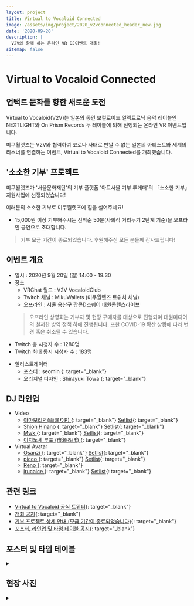```yaml
---
layout: project
title: Virtual to Vocaloid Connected
image: /assets/img/project/2020_v2vconnected_header_new.jpg
date: '2020-09-20'
description: |
  V2V와 함께 하는 온라인 VR DJ이벤트 개최!
sitemap: false
---
```


# Virtual to Vocaloid Connected

## 언택트 문화를 향한 새로운 도전

Virtual to Vocaloid(V2V)는 일본의 동인 보컬로이드 일렉트로닉 음악 레이블인 NEXTLIGHT와 On Prism Records 두 레이블에 의해 진행되는 온라인 VR 이벤트입니다.

미쿠월렛즈는 V2V와 협력하여 코로나 사태로 만날 수 없는 일본의 아티스트와 세계의 리스너를 연결하는 이벤트, Virtual to Vocaloid Connected를 개최했습니다.

## '소소한 기부' 프로젝트
미쿠월렛즈가 '서울문화재단'의 기부 플랫폼 '아트서울 기부 투게더'의 「소소한 기부」 지원사업에 선정되었습니다!

여러분의 소소한 기부로 미쿠월렛즈에 힘을 실어주세요!

- 15,000원 이상 기부해주시는 선착순 50분(사회적 거리두기 2단계 기준)을 오프라인 공연으로 초대합니다.

> 기부 모금 기간이 종료되었습니다. 후원해주신 모든 분들께 감사드립니다!

## 이벤트 개요
- 일시 : 2020년 9월 20일 (일) 14:00 - 19:30
- 장소
  - VRChat 월드 : V2V VocaloidClub
  - Twitch 채널 : MikuWallets (미쿠월렛즈 트위치 채널)
  - 오프라인 : 서울 용산구 팝콘D스퀘어 대원콘텐츠라이브
  > 오프라인 상영회는 기부자 및 현장 구매자를 대상으로 진행되며 대원미디어의 철저한 방역 정책 하에 진행됩니다. 또한 COVID-19 확산 상황에 따라 변경 혹은 취소될 수 있습니다.

* Twitch 총 시청자 수 : 1280명
* Twitch 최대 동시 시청자 수 : 183명

- 일러스트레이터
  - 포스터 : seomin [<i class="fab fa-twitter" style="color: #1DA1F2;"></i>](https://twitter.com/xseomin){: target="_blank"}
  - 오리지널 디자인 : Shirayuki Towa [<i class="fab fa-twitter" style="color: #1DA1F2;"></i>](https://twitter.com/ShirayukiTowa){: target="_blank"}

## DJ 라인업
- Video
  - [아마모리P (雨漏りP) <i class="fab fa-twitter"></i>](https://twitter.com/Amamori_P){: target="_blank"} [Setlist](https://twitter.com/Amamori_P/status/1308007225370136579){: target="_blank"}
  - [Shion Hinano <i class="fab fa-twitter"></i>](https://twitter.com/shion_hinano){: target="_blank"} [Setlist](https://twitter.com/shion_hinano/status/1307655875297861637){: target="_blank"}
  - [Mwk <i class="fab fa-twitter"></i>](https://twitter.com/Mwk_094){: target="_blank"} [Setlist](https://twitter.com/Mwk_094/status/1307664390003466245){: target="_blank"}
  - [이치노세 루포 (市瀬るぽ) <i class="fab fa-twitter"></i>](https://twitter.com/LUPO_Reportage){: target="_blank"}
- Virtual Avatar
  - [Osanzi <i class="fab fa-twitter"></i>](https://twitter.com/3_o_clocker){: target="_blank"} [Setlist](https://twitter.com/3_o_clocker/status/1308033712924229634){: target="_blank"}
  - [picco <i class="fab fa-twitter"></i>](https://twitter.com/picco_xxx){: target="_blank"} [Setlist](https://twitter.com/picco_xxx/status/1307665319398264832){: target="_blank"}
  - [Reno <i class="fab fa-twitter"></i>](https://twitter.com/reno_gtgtgt){: target="_blank"}
  - [irucaice <i class="fab fa-twitter"></i>](https://twitter.com/irucaice){: target="_blank"} [Setlist](https://twitter.com/irucaice/status/1307653856235384832){: target="_blank"}
  


## 관련 링크
- [Virtual to Vocaloid 공식 트위터](https://twitter.com/v2v_official){: target="_blank"}
- [개최 공지](https://twitter.com/MikuWallets/status/1297866301407236098){: target="_blank"}
- [기부 프로젝트 상세 안내 (모금 기간이 종료되었습니다)](https://givetogether.sfac.or.kr:444/html/give/give_soso2.asp?SearchKey=&SearchValue=&SearchStatus=1&SearchProjectTypeCd=01&Page=7&flag=READ&ProjectIdx=344){: target="_blank"}
- [포스터, 라인업 및 타임 테이블 공지](https://twitter.com/MikuWallets/status/1301837591986143234){: target="_blank"}

## 포스터 및 타임 테이블
<details>
<summary data-closed="펼치기" data-open="접기"></summary>
<!-- 스타일 적용시 div 래핑 -->
<div markdown="1" style="padding: 15px 0">

![poster](/assets/img/project/2020_v2vconnected_poster.jpg)

![timetable](/assets/img/project/2020_v2vconnected_timetable.jpg)

</div>
</details>

## 현장 사진
<details>
<summary data-closed="펼치기" data-open="접기"></summary>
<!-- 스타일 적용시 div 래핑 -->
<div markdown="1" style="padding: 15px 0">

![photo1](/assets/img/project/2020_09_v2vconnected_photo_off1.jpg)

![photo2](/assets/img/project/2020_09_v2vconnected_photo_off2.jpg)

</div>
</details>